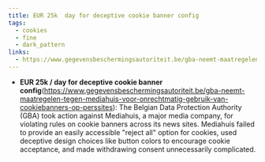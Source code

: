 ```yaml
---
title: EUR 25k  day for deceptive cookie banner config
tags:
  - cookies
  - fine
  - dark_pattern
links:
  - https://www.gegevensbeschermingsautoriteit.be/gba-neemt-maatregelen-tegen-mediahuis-voor-onrechtmatig-gebruik-van-cookiebanners-op-perssites
---
```

- **EUR 25k / day for deceptive cookie banner config**(https://www.gegevensbeschermingsautoriteit.be/gba-neemt-maatregelen-tegen-mediahuis-voor-onrechtmatig-gebruik-van-cookiebanners-op-perssites): The Belgian Data Protection Authority (GBA) took action against Mediahuis, a major media company, for violating rules on cookie banners across its news sites. Mediahuis failed to provide an easily accessible "reject all" option for cookies, used deceptive design choices like button colors to encourage cookie acceptance, and made withdrawing consent unnecessarily complicated. 